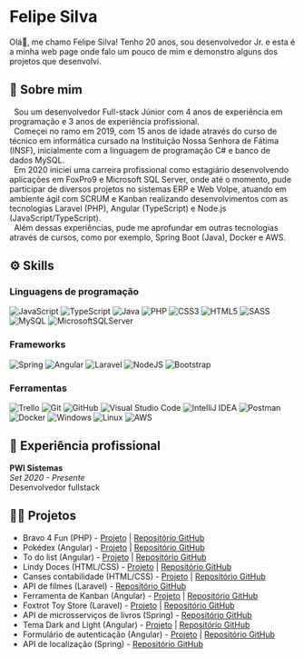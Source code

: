 # Felipe Silva
Olá👋, me chamo Felipe Silva! Tenho 20 anos, sou desenvolvedor Jr. e esta é a minha web page onde falo um pouco de mim e demonstro alguns dos projetos que desenvolvi.

## 💫 Sobre mim
&nbsp;&nbsp;Sou um desenvolvedor Full-stack Júnior com 4 anos de experiência em programação e 3 anos de experiência profissional.\
&nbsp;&nbsp;Começei no ramo em 2019, com 15 anos de idade através do curso de técnico em informática cursado na Instituição Nossa Senhora de Fátima (INSF), inicialmente com a linguagem de programação C# e banco de dados MySQL.\
&nbsp;&nbsp;Em 2020 iniciei uma carreira profissional como estagiário desenvolvendo aplicações em FoxPro9 e Microsoft SQL Server, onde até o momento, pude participar de diversos projetos no sistemas ERP e Web Volpe, atuando em ambiente ágil com SCRUM e Kanban realizando desenvolvimentos com as tecnologias Laravel (PHP), Angular (TypeScript) e Node.js (JavaScript/TypeScript).\
&nbsp;&nbsp;Além dessas experiências, pude me aprofundar em outras tecnologias através de cursos, como por exemplo, Spring Boot (Java), Docker e AWS.

## ⚙ Skills

### Linguagens de programação
![JavaScript](https://img.shields.io/badge/javascript-%23323330.svg?style=for-the-badge&logo=javascript&logoColor=%23F7DF1E)
![TypeScript](https://img.shields.io/badge/typescript-%23007ACC.svg?style=for-the-badge&logo=typescript&logoColor=white)
![Java](https://img.shields.io/badge/java-%23ED8B00.svg?style=for-the-badge&logo=openjdk&logoColor=white)
![PHP](https://img.shields.io/badge/php-%23777BB4.svg?style=for-the-badge&logo=php&logoColor=white)
![CSS3](https://img.shields.io/badge/css3-%231572B6.svg?style=for-the-badge&logo=css3&logoColor=white)
![HTML5](https://img.shields.io/badge/html5-%23E34F26.svg?style=for-the-badge&logo=html5&logoColor=white)
![SASS](https://img.shields.io/badge/SASS-hotpink.svg?style=for-the-badge&logo=SASS&logoColor=white)
![MySQL](https://img.shields.io/badge/mysql-%2300f.svg?style=for-the-badge&logo=mysql&logoColor=white)
![MicrosoftSQLServer](https://img.shields.io/badge/Microsoft%20SQL%20Server-CC2927?style=for-the-badge&logo=microsoft%20sql%20server&logoColor=white)

### Frameworks
![Spring](https://img.shields.io/badge/spring-%236DB33F.svg?style=for-the-badge&logo=spring&logoColor=white)
![Angular](https://img.shields.io/badge/angular-%23DD0031.svg?style=for-the-badge&logo=angular&logoColor=white)
![Laravel](https://img.shields.io/badge/laravel-%23FF2D20.svg?style=for-the-badge&logo=laravel&logoColor=white)
![NodeJS](https://img.shields.io/badge/node.js-6DA55F?style=for-the-badge&logo=node.js&logoColor=white)
![Bootstrap](https://img.shields.io/badge/bootstrap-%238511FA.svg?style=for-the-badge&logo=bootstrap&logoColor=white)

### Ferramentas
![Trello](https://img.shields.io/badge/Trello-%23026AA7.svg?style=for-the-badge&logo=Trello&logoColor=white)
![Git](https://img.shields.io/badge/git-%23F05033.svg?style=for-the-badge&logo=git&logoColor=white)
![GitHub](https://img.shields.io/badge/github-%23121011.svg?style=for-the-badge&logo=github&logoColor=white)
![Visual Studio Code](https://img.shields.io/badge/Visual%20Studio%20Code-0078d7.svg?style=for-the-badge&logo=visual-studio-code&logoColor=white)
![IntelliJ IDEA](https://img.shields.io/badge/IntelliJIDEA-000000.svg?style=for-the-badge&logo=intellij-idea&logoColor=white)
![Postman](https://img.shields.io/badge/Postman-FF6C37?style=for-the-badge&logo=postman&logoColor=white)
![Docker](https://img.shields.io/badge/docker-%230db7ed.svg?style=for-the-badge&logo=docker&logoColor=white)
![Windows](https://img.shields.io/badge/Windows-0078D6?style=for-the-badge&logo=windows&logoColor=white)
![Linux](https://img.shields.io/badge/Linux-FCC624?style=for-the-badge&logo=linux&logoColor=black)
![AWS](https://img.shields.io/badge/AWS-%23FF9900.svg?style=for-the-badge&logo=amazon-aws&logoColor=white)

## 💼 Experiência profissional
**PWI Sistemas**\
_Set 2020 - Presente_\
Desenvolvedor fullstack

## 👨‍💻 Projetos
- Bravo 4 Fun (PHP) - [Projeto](http://195.35.40.172:9000) | [Repositório GitHub](https://github.com/felipesilva15/bravo4Fun)
- Pokédex (Angular) - [Projeto](https://felipesilva15.github.io/pokedex-angular/) | [Repositório GitHub](https://github.com/felipesilva15/pokedex-angular)
- To do list (Angular) - [Projeto](https://felipesilva15.github.io/to-do-list-angular/) | [Repositório GitHub](https://github.com/felipesilva15/to-do-list-angular)
- Lindy Doces (HTML/CSS) - [Projeto](https://lindy-doces.vercel.app/) | [Repositório GitHub](https://github.com/felipesilva15/LindyDoces)
- Canses contabilidade (HTML/CSS) - [Projeto](https://canses.vercel.app/) | [Repositório GitHub](https://github.com/felipesilva15/CansesContabilidade)
- API de filmes (Laravel) - [Repositório GitHub](https://github.com/felipesilva15/FilmsApiLaravel)
- Ferramenta de Kanban (Angular) - [Projeto](https://felipesilva15.github.io/KanbanToolAngular/) | [Repositório GitHub](https://github.com/felipesilva15/KanbanToolAngular)
- Foxtrot Toy Store (Laravel) - [Projeto](http://195.35.40.172:9001) | [Repositório GitHub](https://github.com/felipesilva15/FoxtrotToyStore)
- API de microsserviços de livros (Spring) - [Repositório GitHub](https://github.com/felipesilva15/java-microservices)
- Tema Dark and Light (Angular) - [Projeto](https://felipesilva15.github.io/dark-theme-angular/) | [Repositório GitHub](https://github.com/felipesilva15/dark-theme-angular)
- Formulário de autenticação (Angular) - [Projeto](https://felipesilva15.github.io/auth-form-angular/) | [Repositório GitHub](https://github.com/felipesilva15/auth-form-angular)
- API de localização (Spring) - [Repositório GitHub](https://github.com/felipesilva15/locationApi) 
